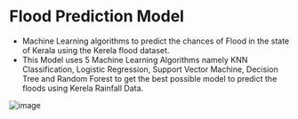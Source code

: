 # Flood Prediction Model

- Machine Learning algorithms to predict the chances of Flood in the state of Kerala using the Kerela flood dataset.
- This Model uses 5 Machine Learning Algorithms namely KNN Classification, Logistic Regression, Support Vector Machine, Decision Tree and Random Forest to get the best possible model to predict the floods using Kerela Rainfall Data.

![image](https://github.com/amandp13/Flood-Prediction-Model.git/download.png)

